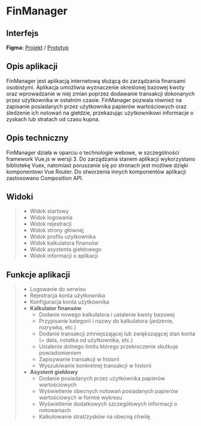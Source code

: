 # FinManager

## Interfejs
**Figma:** [Projekt](https://www.figma.com/file/tQ8YzVV6qm6BffaabQVOaT/VueApp?type=design&node-id=0%3A1&mode=design&t=qab1VNXqR0Ig3nz4-1) / [Prototyp](https://www.figma.com/proto/tQ8YzVV6qm6BffaabQVOaT/VueApp?type=design&node-id=3-7&t=yFqBzfTVJ9b6nJ6t-1&scaling=scale-down&page-id=0%3A1&mode=design)

## Opis aplikacji
FinManager jest aplikacją internetową służącą do zarządzania finansami osobistymi. Aplikacja umożliwia wyznaczenie określonej bazowej kwoty oraz wprowadzanie w niej zmian poprzez dodawanie transakcji dokonanych przez użytkownika w ostatnim czasie. FinManager pozwala również na zapisanie posiadanych przez użytkownika papierów wartościowych oraz śledzenie ich notowań na giełdzie, przekazując użytkownikowi informacje o zyskach lub stratach od czasu kupna.

## Opis techniczny
FinManager działa w oparciu o technologie webowe, w szczególności framework Vue.js w wersji 3. Do zarządzania stanem aplikacji wykorzystano bibliotekę Vuex, natomiast poruszanie się po stronach jest możliwe dzięki komponentowi Vue Router. Do stworzenia innych komponentów aplikacji zastosowano Composition API.

## Widoki
>   * Widok startowy
>   * Widok logowania
>   * Widok rejestracji
>   * Widok strony głównej
>   * Widok profilu użytkownika
>   * Widok kalkulatora finansów
>   * Widok asystenta giełdowego
>   * Widok informacji o aplikacji

## Funkcje aplikacji
>   * Logowanie do serwisu
>   * Rejestracja konta użytkownika
>   * Konfiguracja konta użytkownika
>   * **Kalkulator finansów**
>       * Dodanie nowego kalkulatora i ustalenie kwoty bazowej
>       * Przypisanie kategorii i nazwy do kalkulatora (jedzenie, rozrywka, etc.)
>       * Dodanie transakcji zmniejszającej lub zwiększającej stan konta (+ data, notatka od użytkownika, etc.)
>       * Ustalenie dolnego limitu którego przekroczenie skutkuje powiadomieniem
>       * Zapisywanie transakcji w historii
>       * Wyszukiwanie konkretnej transakcji w historii
>   * **Asystent giełdowy**
>       * Dodanie posiadanych przez użytkownika papierów wartościowych
>       * Wyświetlenie obecnych notowań posiadanych papierów wartościowych w formie wykresu
>       * Wyświetlenie dodatkowych szczegółowych informacji o notowaniach
>       * Kalkulowanie strat/zysków na obecną chwilę